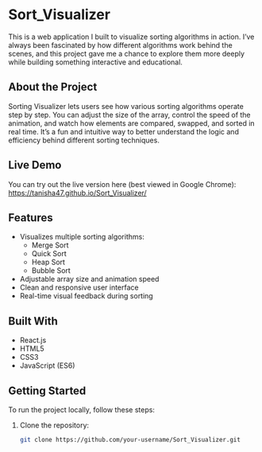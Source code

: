 # Sort_Visualizer

This is a web application I built to visualize sorting algorithms in action. I’ve always been fascinated by how different algorithms work behind the scenes, and this project gave me a chance to explore them more deeply while building something interactive and educational.

## About the Project

Sorting Visualizer lets users see how various sorting algorithms operate step by step. You can adjust the size of the array, control the speed of the animation, and watch how elements are compared, swapped, and sorted in real time. It’s a fun and intuitive way to better understand the logic and efficiency behind different sorting techniques.

## Live Demo

You can try out the live version here (best viewed in Google Chrome):  
https://tanisha47.github.io/Sort_Visualizer/

## Features

- Visualizes multiple sorting algorithms:
  - Merge Sort
  - Quick Sort
  - Heap Sort
  - Bubble Sort
- Adjustable array size and animation speed
- Clean and responsive user interface
- Real-time visual feedback during sorting

## Built With

- React.js
- HTML5
- CSS3
- JavaScript (ES6)

## Getting Started

To run the project locally, follow these steps:

1. Clone the repository:

   ```bash
   git clone https://github.com/your-username/Sort_Visualizer.git

